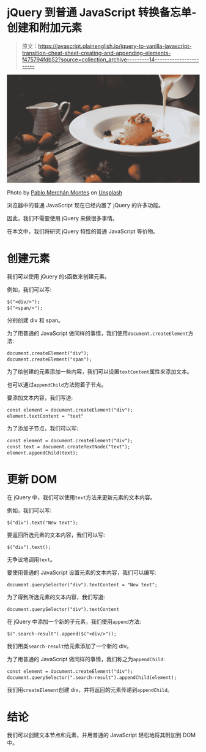 # jQuery 到普通 JavaScript 转换备忘单-创建和附加元素

> 原文：<https://javascript.plainenglish.io/jquery-to-vanilla-javascript-transition-cheat-sheet-creating-and-appending-elements-f475794fdb52?source=collection_archive---------14----------------------->

![](img/ecf4409eeb7a2fa7c30917128127c46b.png)

Photo by [Pablo Merchán Montes](https://unsplash.com/@pablomerchanm?utm_source=medium&utm_medium=referral) on [Unsplash](https://unsplash.com?utm_source=medium&utm_medium=referral)

浏览器中的普通 JavaScript 现在已经内置了 jQuery 的许多功能。

因此，我们不需要使用 jQuery 来做很多事情。

在本文中，我们将研究 jQuery 特性的普通 JavaScript 等价物。

# 创建元素

我们可以使用 jQuery 的`$`函数来创建元素。

例如，我们可以写:

```
$("<div/>");
$("<span/>");
```

分别创建 div 和 span。

为了用普通的 JavaScript 做同样的事情，我们使用`document.createElement`方法:

```
document.createElement("div");
document.createElement("span");
```

为了给创建的元素添加一些内容，我们可以设置`textContent`属性来添加文本。

也可以通过`appendChild`方法附着子节点。

要添加文本内容，我们写道:

```
const element = document.createElement("div");
element.textContent = "text"
```

为了添加子节点，我们可以写:

```
const element = document.createElement("div");
const text = document.createTextNode("text");
element.appendChild(text);
```

# 更新 DOM

在 jQuery 中，我们可以使用`text`方法来更新元素的文本内容。

例如，我们可以写:

```
$("div").text("New text");
```

要返回所选元素的文本内容，我们可以写:

```
$("div").text();
```

无争议地调用`text`。

要使用普通的 JavaScript 设置元素的文本内容，我们可以编写:

```
document.querySelector("div").textContent = "New text";
```

为了得到所选元素的文本内容，我们写道:

```
document.querySelector("div").textContent
```

在 jQuery 中添加一个新的子元素，我们使用`append`方法:

```
$(".search-result").append($("<div/>"));
```

我们用类`search-result`给元素添加了一个新的 div。

为了用普通的 JavaScript 做同样的事情，我们称之为`appendChild`:

```
const element = document.createElement("div");
document.querySelector(".search-result").appendChild(element);
```

我们用`createElement`创建 div，并将返回的元素传递到`appendChild`。

# 结论

我们可以创建文本节点和元素，并用普通的 JavaScript 轻松地将其附加到 DOM 中。